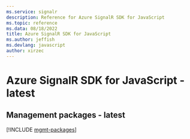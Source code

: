 ```yaml
---
ms.service: signalr
description: Reference for Azure SignalR SDK for JavaScript
ms.topic: reference
ms.data: 08/18/2022
title: Azure SignalR SDK for JavaScript
ms.author: jeffish
ms.devlang: javascript
author: xirzec
---
```

# Azure SignalR SDK for JavaScript - latest

## Management packages - latest
[!INCLUDE [mgmt-packages](signalr-mgmt-index.md)]